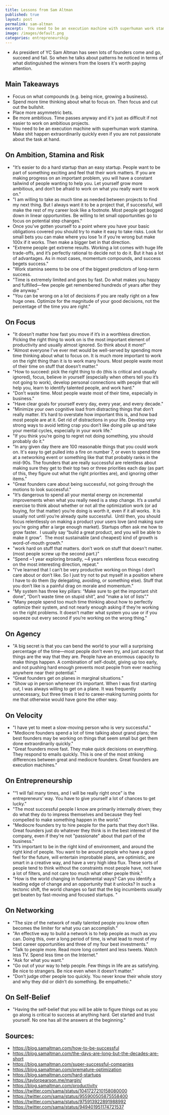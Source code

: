 ```yaml
---
title: Lessons from Sam Altman
published: true
layout: post
permalink: sam-altman
excerpt:  You need to be an execution machine with superhuman work stamina. 
image: /images/default.png
categories: entrepreneurship
---
```



* As president of YC Sam Altman has seen lots of founders come and go, succeed and fail. So when he talks about patterns he noticed in terms of what distinguished the winners from the losers it's worth paying attention.

## Main Takeaways

* Focus on what compounds (e.g. being nice, growing a business).
* Spend more time thinking about what to focus on. Then focus and cut out the bullshit.
* Place more asymmetric bets.
* Be more ambitious. Time passes anyway and it's just as difficult if not easier to work on ambitious projects.
* You need to be an execution machine with superhuman work stamina. Make shit happen extraordinarily quickly even if you are not passionate about the task at hand.

## On Ambition, Stamina and Risk

* "It’s easier to do a hard startup than an easy startup. People want to be part of something exciting and feel that their work matters. If you are making progress on an important problem, you will have a constant tailwind of people wanting to help you. Let yourself grow more ambitious, and don’t be afraid to work on what you really want to work on."
*  "I am willing to take as much time as needed between projects to find my next thing. But I always want it to be a project that, if successful, will make the rest of my career look like a footnote. Most people get bogged down in linear opportunities. Be willing to let small opportunities go to focus on potential step changes."
* Once you’ve gotten yourself to a point where you have your basic obligations covered you should try to make it easy to take risks. Look for small bets you can make where you lose 1x if you’re wrong but make 100x if it works. Then make a bigger bet in that direction.
* "Extreme people get extreme results. Working a lot comes with huge life trade-offs, and it’s perfectly rational to decide not to do it. But it has a lot of advantages. As in most cases, momentum compounds, and success begets success."
* "Work stamina seems to be one of the biggest predictors of long-term success.
* "Time is extremely limited and goes by fast.  Do what makes you happy and fulfilled—few people get remembered hundreds of years after they die anyway."
* "You can be wrong on a lot of decisions if you are really right on a few huge ones.  Optimize for the magnitude of your good decisions, not the percentage of the time you are right."

## On Focus

* "It doesn’t matter how fast you move if it’s in a worthless direction.  Picking the right thing to work on is the most important element of productivity and usually almost ignored.  So think about it more!"
* "Almost everyone I’ve ever met would be well-served by spending more time thinking about what to focus on. It is much more important to work on the right thing than it is to work many hours. Most people waste most of their time on stuff that doesn’t matter."
* "How to succeed: pick the right thing to do (this is critical and usually ignored), focus, believe in yourself (especially when others tell you it’s not going to work), develop personal connections with people that will help you, learn to identify talented people, and work hard."
* "Don’t waste time.  Most people waste most of their time, especially in business."
* "Have clear goals for yourself every day, every year, and every decade."
* "Minimize your own cognitive load from distracting things that don’t really matter.  It’s hard to overstate how important this is, and how bad most people are at it.  Get rid of distractions in your life.  Develop very strong ways to avoid letting crap you don’t like doing pile up and take your mental cycles, especially in your work life."
* "If you think you’re going to regret not doing something, you should probably do it."
* "In any given day there are 100 reasonable things that you could work on.  It's easy to get pulled into a fire on number 7, or even to spend time at a networking event or something like that that probably ranks in the mid-90s.  The founders that are really successful are relentless about making sure they get to their top two or three priorities each day (as part of this, they figure out what the right priorities are), and ignoring other items."
* "Great founders care about being successful, not going through the motions to look successful."
* "It’s dangerous to spend all your mental energy on incremental improvements when what you really need is a step change. It’s a useful exercise to think about whether or not all the optimization work (or ad buying, for that matter) you’re doing is worth it, even if it all works.  It is usually not until you’re already quite successful.  Until then, you should focus relentlessly on making a product your users love (and making sure you're going after a large enough market). Startups often ask me how to grow faster.  I usually say “build a great product, and you will be able to make it grow”.  The most sustainable (and cheapest) kind of growth is word-of-mouth growth."
* "work hard on stuff that matters. don't work on stuff that doesn't matter. (most people screw up the second part.)"
* "Spend ~1 year exploring broadly, ~4 years relentless focus executing on the most interesting direction, repeat."
* "I’ve learned that I can’t be very productive working on things I don’t care about or don’t like.  So I just try not to put myself in a position where I have to do them (by delegating, avoiding, or something else).  Stuff that you don’t like is a painful drag on morale and momentum."
* "My system has three key pillars: “Make sure to get the important shit done”, “Don’t waste time on stupid shit”, and “make a lot of lists”."
*  "Many people spend too much time thinking about how to perfectly optimize their system, and not nearly enough asking if they’re working on the right problems.  It doesn’t matter what system you use or if you squeeze out every second if you’re working on the wrong thing."

## On Agency

* "A big secret is that you can bend the world to your will a surprising percentage of the time—most people don’t even try, and just accept that things are the way that they are. People have an enormous capacity to make things happen. A combination of self-doubt, giving up too early, and not pushing hard enough prevents most people from ever reaching anywhere near their potential."
* “Great founders get on planes in marginal situations.”
* "Show up in person whenever it’s important. When I was first starting out, I was always willing to get on a plane. It was frequently unnecessary, but three times it led to career-making turning points for me that otherwise would have gone the other way.


## On Velocity

* "I have yet to meet a slow-moving person who is very successful."
* "Mediocre founders spend a lot of time talking about grand plans; the best founders may be working on things that seem small but get them done extraordinarily quickly."
* "Great founders move fast. They make quick decisions on everything.  They respond to emails quickly.  This is one of the most striking differences between great and mediocre founders.  Great founders are execution machines."

## On Entrepreneurship

* "“I will fail many times, and I will be really right once” is the entrepreneurs’ way. You have to give yourself a lot of chances to get lucky."
* "The most successful people I know are primarily internally driven; they do what they do to impress themselves and because they feel compelled to make something happen in the world."
* "Mediocre founders try to hire people for the parts that they don't like.  Great founders just do whatever they think is in the best interest of the company, even if they're not "passionate" about that part of the business."
* "It’s important to be in the right kind of environment, and around the right kind of people. You want to be around people who have a good feel for the future, will entertain improbable plans, are optimistic, are smart in a creative way, and have a very high idea flux. These sorts of people tend to think without the constraints most people have, not have a lot of filters, and not care too much what other people think."
* "How is the world changing in fundamental ways? Can you identify a leading edge of change and an opportunity that it unlocks? In such a tectonic shift, the world changes so fast that the big incumbents usually get beaten by fast-moving and focused startups. "

## On Networking

* "The size of the network of really talented people you know often becomes the limiter for what you can accomplish."
* "An effective way to build a network is to help people as much as you can. Doing this, over a long period of time, is what lead to most of my best career opportunities and three of my four best investments."
* "Talk to people more.  Read more long content and less tweets.  Watch less TV.  Spend less time on the Internet."
* "Ask for what you want."
* "Go out of your way to help people.  Few things in life are as satisfying.  Be nice to strangers.  Be nice even when it doesn’t matter."
* "Don’t judge other people too quickly.  You never know their whole story and why they did or didn’t do something.  Be empathetic."

## On Self-Belief

* "Having the self-belief that you will be able to figure things out as you go along is critical to success at anything hard. Get started and trust yourself. No one has all the answers at the beginning."

## Sources:

* https://blog.samaltman.com/how-to-be-successful
* https://blog.samaltman.com/the-days-are-long-but-the-decades-are-short
* https://blog.samaltman.com/super-successful-companies
* https://blog.samaltman.com/premature-optimization
* https://blog.samaltman.com/hard-startups
* https://taylorpearson.me/margin/
* https://blog.samaltman.com/productivity
* https://twitter.com/sama/status/1041727210158080000
* https://twitter.com/sama/status/955900505875558400
* https://twitter.com/sama/status/975913922891988992
* https://twitter.com/sama/status/949401951174721537